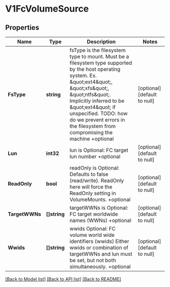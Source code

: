 # V1FcVolumeSource

## Properties
Name | Type | Description | Notes
------------ | ------------- | ------------- | -------------
**FsType** | **string** | fsType is the filesystem type to mount. Must be a filesystem type supported by the host operating system. Ex. \&quot;ext4\&quot;, \&quot;xfs\&quot;, \&quot;ntfs\&quot;. Implicitly inferred to be \&quot;ext4\&quot; if unspecified. TODO: how do we prevent errors in the filesystem from compromising the machine +optional | [optional] [default to null]
**Lun** | **int32** | lun is Optional: FC target lun number +optional | [optional] [default to null]
**ReadOnly** | **bool** | readOnly is Optional: Defaults to false (read/write). ReadOnly here will force the ReadOnly setting in VolumeMounts. +optional | [optional] [default to null]
**TargetWWNs** | **[]string** | targetWWNs is Optional: FC target worldwide names (WWNs) +optional | [optional] [default to null]
**Wwids** | **[]string** | wwids Optional: FC volume world wide identifiers (wwids) Either wwids or combination of targetWWNs and lun must be set, but not both simultaneously. +optional | [optional] [default to null]

[[Back to Model list]](../README.md#documentation-for-models) [[Back to API list]](../README.md#documentation-for-api-endpoints) [[Back to README]](../README.md)

